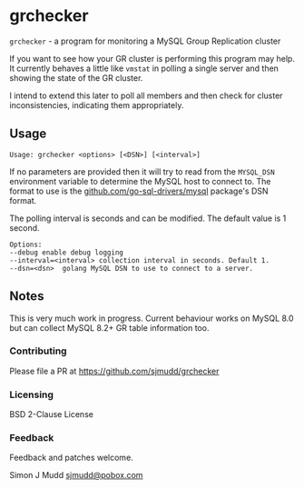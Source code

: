 # grchecker

`grchecker` - a program for monitoring a MySQL Group Replication cluster

If you want to see how your GR cluster is performing this program
may help. It currently behaves a little like `vmstat` in polling a
single server and then showing the state of the GR cluster.

I intend to extend this later to poll all members and then check
for cluster inconsistencies, indicating them appropriately.

## Usage

```
Usage: grchecker <options> [<DSN>] [<interval>]
```

If no parameters are provided then it will try to read from the
`MYSQL_DSN` environment variable to determine the MySQL host to connect
to.  The format to use is the [github.com/go-sql-drivers/mysql](https://github.com/go-sql-driver/mysql)
package's DSN format.

The polling interval is seconds and can be modified.  The default
value is 1 second.

```
Options:
--debug enable debug logging
--interval=<interval> collection interval in seconds. Default 1.
--dsn=<dsn>  golang MySQL DSN to use to connect to a server.
```

## Notes

This is very much work in progress. Current behaviour works on MySQL
8.0 but can collect MySQL 8.2+ GR table information too.

### Contributing

Please file a PR at https://github.com/sjmudd/grchecker

### Licensing

BSD 2-Clause License

### Feedback

Feedback and patches welcome.

Simon J Mudd
<sjmudd@pobox.com>
